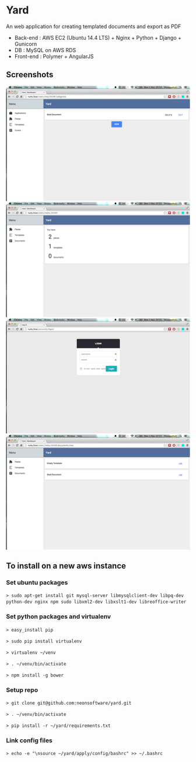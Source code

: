 # Yard

An web application for creating templated documents and export as PDF

* Back-end : AWS EC2 (Ubuntu 14.4 LTS) + Nginx + Python + Django + Gunicorn
* DB : MySQL on AWS RDS
* Front-end : Polymer + AngularJS

## Screenshots

![ciao](https://github.com/neonsoftware/yard/blob/master/img/img1.png)
![ciao](https://github.com/neonsoftware/yard/blob/master/img/img2.png)
![ciao](https://github.com/neonsoftware/yard/blob/master/img/img3.png)
![ciao](https://github.com/neonsoftware/yard/blob/master/img/img4.png)

## To install on a new aws instance

### Set ubuntu packages

```> sudo apt-get install git mysql-server libmysqlclient-dev libpq-dev python-dev nginx npm sudo libxml2-dev libxslt1-dev libreoffice-writer```

### Set python packages and virtualenv

```> easy_install pip```

```> sudo pip install virtualenv```

```> virtualenv ~/venv```

```> . ~/venv/bin/activate```

```> npm install -g bower```


### Setup repo
```> git clone git@github.com:neonsoftware/yard.git```

```> . ~/venv/bin/activate```

```> pip install -r ~/yard/requirements.txt```

### Link config files

```> echo -e "\nsource ~/yard/apply/config/bashrc" >> ~/.bashrc```
